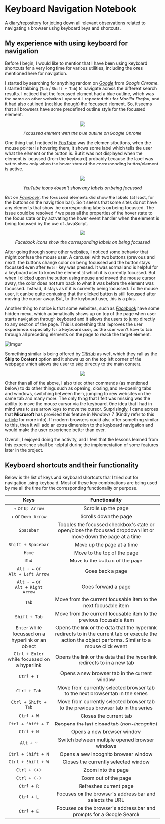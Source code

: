 # Keyboard Navigation Notebook

A diary/repository for jotting down all relevant observations related to navigating a browser using keyboard keys and shortcuts.

## My experience with using keyboard for navigation

Before I begin, I would like to mention that I have been using keyboard shortcuts for a very long time for various utilities, including the ones mentioned here for navigation.

I started by searching for anything random on _[Google](https://google.com)_ from _Google Chrome_. I started tabbing (`Tab` / `Shift + Tab`) to navigate across the different search results. I noticed that the focussed element had a blue outline, which was the same on other websites I opened. I repeated this for _Mozilla Firefox_, and it had also outlined (not blue though) the focussed element. So, it seems that all browsers have some predefined outline style for the focussed element. 

<p align="center">
  <img src="https://i.imgur.com/vSTy7XT.png">
  <p align="center"><i>Focussed element with the blue outline on Google Chrome</i></p>
</p>

One thing that I noticed in _[YouTube](https://youtube.com)_ was the elements/buttons, when the mouse pointer is hovering them, it shows some label which tells the user what the element or the button is. But it was not displayed when the element is focussed (from the keyboard) probably because the label was set to show only when the hover state of the corresponding button/element is active.

<p align="center">
  <img src="https://i.imgur.com/nDX61vs.png">
  <p align="center"><i>YouTube icons doesn't show any labels on being focussed</i></p>
</p>

But on _[Facebook](https://facebook.com/)_, the focussed elements did show the labels (at least, for the buttons on the navigation bar). So it seems that some sites do not have any elements that show the corresponding labels on being focussed. The issue could be resolved if we pass all the properties of the hover state to the focus state or by activating the hover event handler when the element is being focussed by the use of JavaScript. 

<p align="center">
  <img src="https://i.imgur.com/JhPeLPj.png">
  <p align="center"><i>Facebook icons show the corresponding labels on being focussed</i></p>
</p>

After going through some other websites, I noticed some behavior that might confuse the mouse user. A carousel with two buttons (previous and next), the buttons change color on being focussed and the button stays focussed even after `Enter` key was pressed. It was normal and is helpful for a keyboard user to know the element at which it is currently focussed. But when I clicked upon the button using mouse and moved the mouse cursor away, the color does not turn back to what it was before the element was focussed. Instead, it stays as if it is currently being focussed. To the mouse user, it can be quite confusing that the clicked button is still focussed after moving the cursor away. But, to the keyboard user, this is a plus.

Another thing to notice is that some websites, such as _[Facebook](https://facebook.com/)_ have some hidden menu, which automatically shows up on top of the page when user starts navigation through keyboard and it allows the users to jump directly to any section of the page. This is something that improves the user experience, especially for a keyboard user, as the user won't have to tab through all preceding elements on the page to reach the target element.

![Imgur](https://i.imgur.com/nhEmsjh.png)

Something similar is being offered by _[GitHub](https://github.com)_ as well, which they call as the **Skip to Content** option and it shows up on the top left corner of the webpage which allows the user to skip directly to the main content. 

<p align="center">
  <img src="https://i.imgur.com/PjZxjwC.png">
</p>

Other than all of the above, I also tried other commands (as mentioned below) to do other things such as opening, closing, and re-opening tabs and windows, switching between them, jumping to new websites on the same tab and many more. The only thing that I felt was missing was the ability to move the mouse cursor via the keyboard. One idea that I had in mind was to use arrow keys to move the cursor. Surprisingly, I came across that **Microsoft** has provided this feature in _Windows 7_ (Kindly refer to this [article](https://support.microsoft.com/en-in/help/14204/windows-7-use-mouse-keys-to-move-mouse-pointer) for more info). If modern browsers could also offer something similar to this, then it will add an extra dimension to the keyboard navigation and would make the user experience better than ever.

Overall, I enjoyed doing the activity, and I feel that the lessons learned from this experience shall be helpful during the implementation of some features later in the project.

## Keyboard shortcuts and their functionality

Below is the list of keys and keyboard shortcuts that I tried out for navigation using keyboard. Most of these key combinations are being used by me all the time for the corresponding functionality or purpose.

| Keys | Functionality |
| :---: | :---: |
| `↑` or `Up Arrow` | Scrolls up the page |
| `↓` or `Down Arrow` | Scrolls down the page |
| `Spacebar` | Toggles the focussed checkbox's state or open/close the focussed dropdown list or move down the page at a time |
| `Shift + Spacebar` | Move up the page at a time |
| `Home` | Move to the top of the page |
| `End` | Move to the bottom of the page |
| `Alt + ←` or <br> `Alt + Left Arrow` | Goes back a page |
| `Alt + →` or <br> `Alt + Right Arrow` | Goes forward a page |
| `Tab` | Move from the current focusable item to the next focusable item |
| `Shift + Tab` | Move from the current focusable item to the previous focusable item |
| `Enter` while focussed on a hyperlink or an object | Opens the link or the data that the hyperlink redirects to in the current tab or execute the action the object performs. Similar to a mouse click event |
| `Ctrl + Enter` while focussed on a hyperlink | Opens the link or the data that the hyperlink redirects to in a new tab |
| `Ctrl + T` | Opens a new browser tab in the current window |
| `Ctrl + Tab` | Move from currently selected browser tab to the next browser tab in the series |
| `Ctrl + Shift + Tab` | Move from currently selected browser tab to the previous browser tab in the series |
| `Ctrl + W` | Closes the current tab |
| `Ctrl + Shift + T` | Reopens the last closed tab (_non-incognito_) |
| `Ctrl + N` | Opens a new browser window |
| `Alt + ~` | Switch between multiple opened browser windows |
| `Ctrl + Shift + N` | Opens a new incognito browser window |
| `Ctrl + Shift + W` | Closes the currently selected window |
| `Ctrl + (+)` | Zoom into the page |
| `Ctrl + (-)` | Zoom out of the page |
| `Ctrl + R` | Refreshes current page |
| `Ctrl + L` | Focuses on the browser's address bar and selects the URL |
| `Ctrl + E` | Focuses on the browser's address bar and prompts for a Google Search |
